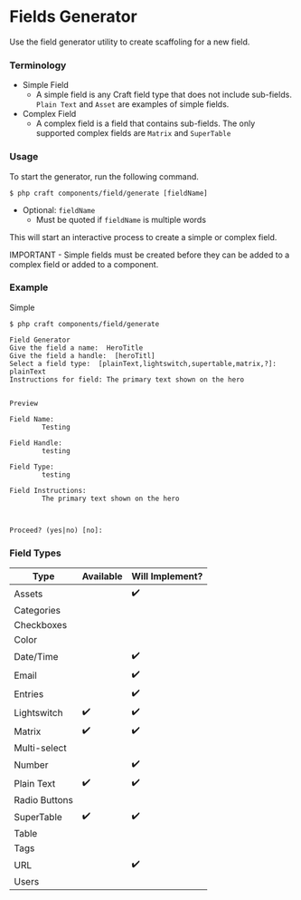# Fields Generator
Use the field generator utility to create scaffoling for a new field.

### Terminology

* Simple Field
  * A simple field is any Craft field type that does not include sub-fields. `Plain Text` and `Asset` are examples of simple fields.
* Complex Field
  * A complex field is a field that contains sub-fields. The only supported complex fields are `Matrix` and `SuperTable`
  

### Usage
To start the generator, run the following command.
```shell
$ php craft components/field/generate [fieldName]
```
* Optional: `fieldName`
  * Must be quoted if `fieldName` is multiple words

This will start an interactive process to create a simple or complex field.

IMPORTANT - Simple fields must be created before they can be added to a complex field or added to a component.


### Example
Simple
```shell
$ php craft components/field/generate

Field Generator
Give the field a name:  HeroTitle
Give the field a handle:  [heroTitl]
Select a field type:  [plainText,lightswitch,supertable,matrix,?]: plainText
Instructions for field: The primary text shown on the hero


Preview

Field Name:
        Testing

Field Handle:
        testing

Field Type:
        testing

Field Instructions:
        The primary text shown on the hero



Proceed? (yes|no) [no]:
```

### Field Types
| Type | Available | Will Implement?
|---|---|---|
| Assets | | :heavy_check_mark: |
| Categories | | |
| Checkboxes | | |
| Color | | |
| Date/Time | | :heavy_check_mark: |
| Email | | :heavy_check_mark: |
| Entries | | :heavy_check_mark: |
| Lightswitch | :heavy_check_mark: | :heavy_check_mark: |
| Matrix | :heavy_check_mark: | :heavy_check_mark: |
| Multi-select | | |
| Number | | :heavy_check_mark: |
| Plain Text | :heavy_check_mark: | :heavy_check_mark: |
| Radio Buttons | | |
| SuperTable | :heavy_check_mark: | :heavy_check_mark: |
| Table | | |
| Tags | | |
| URL | | :heavy_check_mark: |
| Users | | |
